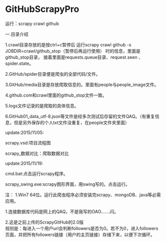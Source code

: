 ﻿# GitHubScrapyPro
运行：scrapy crawl github

一.目录介绍

1.crawl目录存放的是按ctrl+c暂停后
运行scrapy crawl github -s JOBDIR=crawl/github_stop（暂停后再运行使用） 时的信息，里面是github_stop目录，
接着里面是requests.queue目录、request.seen 、spider.state。

2.GitHub/spider目录便是爬虫的全部代码/文件。

3.GitHub/media目录是存放爬取信息的。里面有people与people_image文件。

4.github.com和crawl里面的github_stop文件一致。

5.logs文件记录的是爬取的具体信息。

6.GitHub01_data_utf-8.json等文件是经多次测试后存留的文件QAQ。（有重复信息，但是另外保存的个人txt文件没重复，在people文件夹里面）





update:2015/11/05:

scrapy.vsd:项目流程图

scrapy_数据对比：爬取数据对比


update:2015/11/19:

cmd.bat:点击运行scrapy程序。

scrapy_swing.exe:scrapy图形界面，用swing写的。点击运行。


注：
1.Win7 64位。运行此爬虫程序必须安装完scrapy、mongoDB、java等必需应用。

1.连接数据库代码是网上的QAQ，不是我写的OAO.......闪。

2.这是之前上传的ScrapyGitHub的2.0版  
规则是：每进入一个用户url会判断followers是否为0。若不为0，进入followers页面，并把所有followers链接（用户的主页链接）存储下来，以便下次循环。
